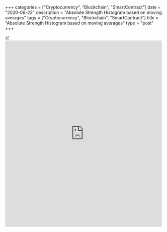 +++
categories = ["Cryptocurrency", "Blockchain", "SmartContract"]
date = "2020-06-22"
description = "Absolute Strength Histogram based on moving averages"
tags = ["Cryptocurrency", "Blockchain", "SmartContract"]
title = "Absolute Strength Histogram based on moving averages"
type = "post"
+++

{{<iframe id="large-banner" src="https://www.bounty.group/#slide=25.0" width="100%" height="600" scrolling="no" style="border: 0px solid rgb(216, 221, 230); border-radius: 3px;">}}

June 22, 2020

June 22, 2020

Absolute Strength Histogram: May the trend strength be with usOleg
Tkachenko

## Absolute Strength Histogram: work principle, advantages,
disadvantages, trading signals.

Absolute Strength Histogram is a technical tool that aims at identifying
the current trend and filtering the signals of the main indicator. It
pretty well performs with trend lines. It is not included in the
standard tool kit of the MT4, but it can be downloaded for free from the
Internet, or via the link given below in the article. The indicator
locates under the working price chart , it looks like a histogram with
green and red bars. The bars represent the values of two moving
averages: the slow MA and the fast MA, the distance between the MAs and
the indicator bottom makes up columns. The formula also includes the
indicators of the RSI and a stochastic oscillator.

Based on the location of the moving averages relative to each other, the
histogram bars change their color. Green means a growing trend, red – a
falling one. The change of the bars' color may mean the trend reversal,
which is to be a signal to enter a trade in a new trend.

  * The indicator template for the MT4 can be downloaded for free [via this link][1]. If you do not know [how to](https://www.playgroundfx.com/blog/forex-trading-how-to/) install the template on the platform, or Absolute Strength Histogram doesn’t work after the installation, write in the comments. Let us try to solve the problem together!

Basically, the developers did not use any new mathematical [algorithms](https://www.fintechee.com/algorithms-for-trading/) to
create this indicator; therefore, it is not very popular among technical
analysts. And it is unjust.

 **Advantages of the Absolute Strength Histogram indicator:**

  * Convenient visual display.
  * A small number of settings.
  * Relatively good performance.

However, the indicator has a common flaw, it often lags behind the price
movement . Therefore, the recommended timeframe is M15-M30, where time-
lags do not have such a strong influence on anticipating the future
price move. The problem can also be solved by the joint use of the
Absolute Strength Histogram with price predicting indicators or
oscillators. It is not a trend indicator or an oscillator. The Absolute
Strength Histogram is a kind of supplementary tool. So, it is not used
as the main tool, it is rather used to confirm signals delivered by
other indicators to supplement other tools.

 **Parameters of Absolute Strength Histogram**

![LiteForex: Absolute Strength Histogram based on moving averages][2]

 **Absolute Strength Histogram has seven parameters:**

  * Mode. Indicator mode: 0 is the RSI value that is taken as a basis, 1 is the stochastic value. With a default value of zero, the histogram has a “torn” appearance. The columns randomly change the height, which indicates the trend strength. If you set the value 1 in this section, the histogram will take a smooth appearance. There are screenshots for comparison below:

![LiteForex: Absolute Strength Histogram based on moving averages][3]

This figure displays the indicator with the value of zero

![LiteForex: Absolute Strength Histogram based on moving averages][4]

This figure displays the indicator with the value of zero. Pay attention
that, in addition to smoothing, there is a clear shift of extremes.

  *  **Length.** It is the number of bars moving average calculated. The default value is 9 but as the indicator tests show, with this value the number of false signals is significantly higher than the number of valid ones. The greater is this value in the settings, the less frequent are the signals of the indicator, but they are more likely to be accurate. Also, the greater is the value of the parameter, the more smoothed it is. It is recommended to set the value of at least 20-30.
  *  **Smooth.** Smoothing period. It is not recommended to change the default value of 1.
  *  **Signal.** The period of the indicator signal line.
  *  **Price.** The type of average price to be used in indicator calculations (0 - close, 1 - open, 2 - high, 3 - low, 4 - median, 5 - typical, 6 - weighted). By default, it analyzes closing prices.
  *  **ModeMA.** It is the mode of MA. An accepted value is from 0 to 3.
  *  **Mode_Histo.** It influences the histogram display. Leave the default value of 3.

You can find the values of the parameters in the indicator code.

 **Absolute Strength Histogram signals (theory)**

![LiteForex: Absolute Strength Histogram based on moving averages][5]

Absolute Strength Histogram entry signal is when the column changes its
color. If the column goes red, it is a sell signal, it changes to green,
it is a buy signal. The recommended distance for a stop loss is 15-20
points.

It seems easy, but there is a peculiarity that should be taken into
account when you employ this indicator. If a new column is repainted in
green, it must be higher than the previous red column. Otherwise, the
signal can be considered false and it is better not to enter a trade
based on it.

![LiteForex: Absolute Strength Histogram based on moving averages][6]

The same is with the sell signal. A new red column should be higher than
the previous green one.

It is a bit more complex with the exit signals. Basically, the exit
point should be at the peak of the histogram of a particular color; but,
if the histogram goes on painting the columns of a particular color but
a little lower than the previous ones, it can be considered as a
divergence with the price action.

That is, the indicator has delivered an exit signal, but the price
continues rising. To get more accurate signals, you need to reduce the
Length value in the settings, but in this case, there will be more false
entry signals.

![LiteForex: Absolute Strength Histogram based on moving averages][7]

On the chart below, the Length value is 5. Over a short time, indicator
sends numerous signals most of which are false.

![LiteForex: Absolute Strength Histogram based on moving averages][8]

 **Absolute Strength Histogram signals (practice)**

Most Internet resources describe only the general meaning of the
indicator signals

The first thing that confuses you is the radically different display of
the price extremes with different values of the Mode. This prevents the
right interpretation of signals. The second problem that is clear from
[history](https://www.fixpro.org/post/chargeless-historical-data-api-backtesting/) is that the indicator basically confirms the general direction
of the long-term trend but hardly responds to short-term price
fluctuations. For example, on the hourly chart, it actually shows the
general trend (the example is in the screenshots below). But this suits
only long-term [trading strategies](https://www.fintechee.com/forex-trading-strategies/). It won’t work in short time periods.

 **Uptrend:**

![LiteForex: Absolute Strength Histogram based on moving averages][9]

 **Downtrend:**

![LiteForex: Absolute Strength Histogram based on moving averages][10]

As you see, the indicator performs quite well on the M30 timeframe with
Length = 20 (when it was 30 or 10, there were much more false signals).

![LiteForex: Absolute Strength Histogram based on moving averages][11]

This figure shows that five signals (yellow circles) are winning. I want
to stress once again these settings are optimal only for the USD/CHF
pair. Timeframes should be adjusted for each pair.

 **A short summary. Recommendations for the use of Absolute Strength
Histogram:**

  1. Entry signal: the columns change their color. Buy signal: the green column is clearly higher than the previous red one. To confirm the signals, you may expect until two bars after the change of the color close. For example, If the first green column is higher than the red, the second green column is higher than the first green one, you enter the trade on the third bar.
  2. Exit signal:

  * The most recent column is lower than the previous one,
  * A target profit is 20 points when it is reached, you close 50% of the position, move the stop loss to the break-even level, protect the position with a trailing stop at the distance of 20 points.

Working timeframes are from M15 to M30, the number of analyzed bars is
20.

 **Conclusion:** Absolute Strength Histogram may seem to an ordinary
indicator with many flaws:

  * It has no mathematical algorithm, no unique idea, the signal accuracy is average
  * You can make profits from trading with this indicator only if you use additional tools, bothe trend indicators located on the main window and oscillators located below the trading chart.

Therefore, you may, of course, doubt in the feasibility of using the
Absolute Strength Histogram, especially since there are many other, more
accurate indicators, which are easier and more convenient to work with.

Do not jump to any conclusions! Remember that there can be no perfect
indicator and there can’t be always winning [Forex trading](https://www.fintechee.com/forex-trading-strategies/) strategy. Each
indicator performs its task at a particular timeframe and for a
particular trading instrument. That is why there no bad indicators,
there are traders who can’t use technical tools properly.

Absolute Strength Histogram is a classical indicator based on Moving
Averages, and MAs are a toll from which the mastering of technical
analysis starts. Therefore, download the indicator template, train, test
it and shares the results in the comments!

I wish you success in trading!

* * *

P.S. Did you like my article? Share it in social networks: it will be
the best “thank you" :)

Ask me questions and comment below. I’ll be glad to answer your
questions and give necessary explanations.

 **Useful links:**

  * I recommend trying to trade with a reliable broker [here][12]. The system allows you to trade by yourself or copy successful traders from all across the globe.
  * Use my promo-code BLOG for getting deposit bonus 50% on LiteForex platform. Just enter this code in the appropriate field while [depositing][13] your trading account.
  * Telegram channel with high-quality analytics, Forex reviews, training articles, and other useful things for traders <t.me/liteforex>

![Absolute Strength Histogram: May the trend strength be with us][14]

The content of this article reflects the author’s opinion and does not
necessarily reflect the official position of LiteForex. The material
published on this page is provided for informational purposes only and
should not be considered as the provision of investment advice for the
purposes of Directive 2004/39/EC.

Rate this article:

{{value}}

( {{count}} {{title}} )

   1. drive.google.com/file/d/10zODTx7LSbIBtSCZyfY-7LJoc0mnwJB8/view
   2. cdn.liteforex.com/cache/uploads/blog_post/october/Absolute-Strength-istogram/Absolute-Strenght-Histogram-0-en.jpg?w=30&s=9f1018da546ca0b65bdf4caa550a0d33
   3. cdn.liteforex.com/cache/uploads/blog_post/Absolute_Strength_Histogram/Absolute-Strenght-Histogram-1.jpg?w=30&s=a5f5f2825611754779135cd1a1c0ea31
   4. cdn.liteforex.com/cache/uploads/blog_post/Absolute_Strength_Histogram/Absolute-Strenght-Histogram-2.jpg?w=30&s=15c6c9a9b35001a8697eb175a53d0464
   5. cdn.liteforex.com/cache/uploads/blog_post/Absolute_Strength_Histogram/Absolute-Strenght-Histogram-6.jpg?w=30&s=49b5bf30a1b7db895cbd034fcf1371bd
   6. cdn.liteforex.com/cache/uploads/blog_post/Absolute_Strength_Histogram/Absolute-Strenght-Histogram-7en.jpg?w=30&s=9d7d1f64367963120ae5780e9abde278
   7. cdn.liteforex.com/cache/uploads/blog_post/Absolute_Strength_Histogram/Absolute-Strenght-Histogram-8en.jpg?w=30&s=5ac66568452391e3c466868cf107720d
   8. cdn.liteforex.com/cache/uploads/blog_post/Absolute_Strength_Histogram/Absolute-Strenght-Histogram-9.jpg?w=30&s=1cf75e0715249ee739ae35759fa56cf0
   9. cdn.liteforex.com/cache/uploads/blog_post/Absolute_Strength_Histogram/Absolute-Strenght-Histogram-3.jpg?w=30&s=8a77b81461a42542fec3f64a31603bb4
   10. cdn.liteforex.com/cache/uploads/blog_post/Absolute_Strength_Histogram/Absolute-Strenght-Histogram-4.jpg?w=30&s=c35a355eb234aee11f8fc852782bf7f7
   11. cdn.liteforex.com/cache/uploads/blog_post/Absolute_Strength_Histogram/Absolute-Strenght-Histogram-5.jpg?w=30&s=6cb8f9bc4d8acd01d01f93bb85c25988
   12. my.liteforex.com/?category=for-professionals&slug=absolute-strength-histogram-may-the-trend-strength-be-with-us&openPopup=%2Fregistration%2Fpopup&utm_source=blog&utm_medium=article&utm_campaign=bonus
   13. my.liteforex.com/deposit/?category=for-professionals&slug=absolute-strength-histogram-may-the-trend-strength-be-with-us&promo_code=BLOG&utm_source=blog&utm_medium=article&utm_campaign=bonus
   14. cdn.liteforex.com/cache/uploads/blog_post/Absolute_Strength_Histogram/Absolute-Strenght-Histogram-forex-blog.jpg?q=75&w=1000&s=2a99e0eceaedb78c8e19e492a3339efc